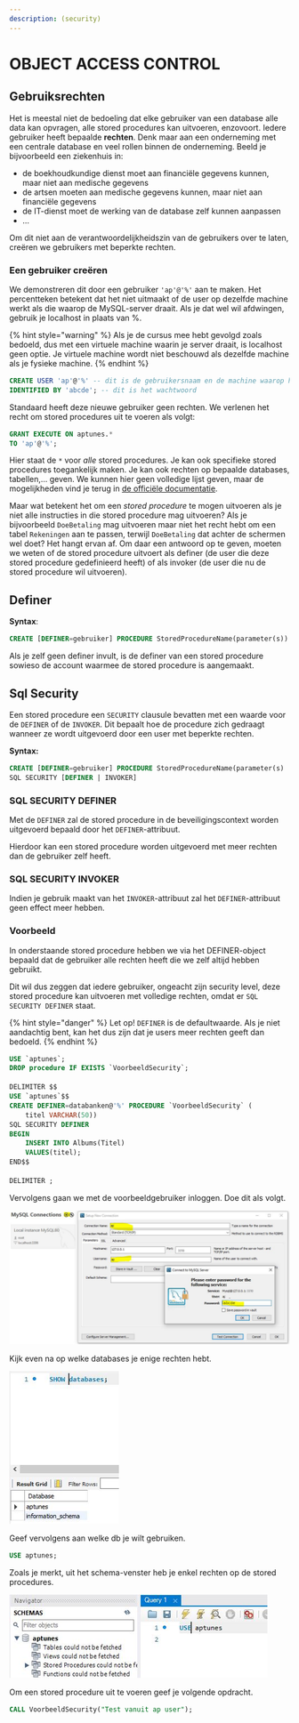```yaml
---
description: (security)
---
```


# OBJECT ACCESS CONTROL

## Gebruiksrechten

Het is meestal niet de bedoeling dat elke gebruiker van een database alle data kan opvragen, alle stored procedures kan uitvoeren, enzovoort. Iedere gebruiker heeft bepaalde **rechten**. Denk maar aan een onderneming met een centrale database en veel rollen binnen de onderneming. Beeld je bijvoorbeeld een ziekenhuis in:

* de boekhoudkundige dienst moet aan financiële gegevens kunnen, maar niet aan medische gegevens
* de artsen moeten aan medische gegevens kunnen, maar niet aan financiële gegevens
* de IT-dienst moet de werking van de database zelf kunnen aanpassen
* ...

Om dit niet aan de verantwoordelijkheidszin van de gebruikers over te laten, creëren we gebruikers met beperkte rechten.

### Een gebruiker creëren

We demonstreren dit door een gebruiker `'ap'@'%'` aan te maken. Het percentteken betekent dat het niet uitmaakt of de user op dezelfde machine werkt als die waarop de MySQL-server draait. Als je dat wel wil afdwingen, gebruik je localhost in plaats van %.

{% hint style="warning" %}
Als je de cursus mee hebt gevolgd zoals bedoeld, dus met een virtuele machine waarin je server draait, is localhost geen optie. Je virtuele machine wordt niet beschouwd als dezelfde machine als je fysieke machine.
{% endhint %}

```sql
CREATE USER 'ap'@'%' -- dit is de gebruikersnaam en de machine waarop hij kan inloggen
IDENTIFIED BY 'abcde'; -- dit is het wachtwoord
```

Standaard heeft deze nieuwe gebruiker geen rechten. We verlenen het recht om stored procedures uit te voeren als volgt:

```sql
GRANT EXECUTE ON aptunes.*
TO 'ap'@'%';
```

Hier staat de `*` voor _alle_ stored procedures. Je kan ook specifieke stored procedures toegankelijk maken. Je kan ook rechten op bepaalde databases, tabellen,... geven. We kunnen hier geen volledige lijst geven, maar de mogelijkheden vind je terug in [de officiële documentatie](https://dev.mysql.com/doc/refman/8.0/en/grant.html).

Maar wat betekent het om een _stored procedure_ te mogen uitvoeren als je niet alle instructies in die stored procedure mag uitvoeren? Als je bijvoorbeeld `DoeBetaling` mag uitvoeren maar niet het recht hebt om een tabel `Rekeningen` aan te passen, terwijl `DoeBetaling` dat achter de schermen wel doet? Het hangt ervan af. Om daar een antwoord op te geven, moeten we weten of de stored procedure uitvoert als definer \(de user die deze stored procedure gedefinieerd heeft\) of als invoker \(de user die nu de stored procedure wil uitvoeren\).

## Definer

**Syntax**:

```sql
CREATE [DEFINER=gebruiker] PROCEDURE StoredProcedureName(parameter(s))
```

Als je zelf geen definer invult, is de definer van een stored procedure sowieso de account waarmee de stored procedure is aangemaakt.

## Sql Security

Een stored procedure een `SECURITY` clausule bevatten met een waarde voor de `DEFINER` of de `INVOKER`. Dit bepaalt hoe de procedure zich gedraagt wanneer ze wordt uitgevoerd door een user met beperkte rechten.

**Syntax:**

```sql
CREATE [DEFINER=gebruiker] PROCEDURE StoredProcedureName(parameter(s)
SQL SECURITY [DEFINER | INVOKER]
```

### SQL SECURITY DEFINER

Met de `DEFINER` zal de stored procedure in de beveiligingscontext worden uitgevoerd bepaald door het `DEFINER`-attribuut.

Hierdoor kan een stored procedure worden uitgevoerd met meer rechten dan de gebruiker zelf heeft.

### SQL SECURITY INVOKER

Indien je gebruik maakt van het `INVOKER`-attribuut zal het `DEFINER`-attribuut geen effect meer hebben.

### Voorbeeld

In onderstaande stored procedure hebben we via het DEFINER-object bepaald dat de gebruiker alle rechten heeft die we zelf altijd hebben gebruikt.

Dit wil dus zeggen dat iedere gebruiker, ongeacht zijn security level, deze stored procedure kan uitvoeren met volledige rechten, omdat er `SQL SECURITY DEFINER` staat.

{% hint style="danger" %}
Let op! `DEFINER` is de defaultwaarde. Als je niet aandachtig bent, kan het dus zijn dat je users meer rechten geeft dan bedoeld.
{% endhint %}

```sql
USE `aptunes`;
DROP procedure IF EXISTS `VoorbeeldSecurity`;

DELIMITER $$
USE `aptunes`$$
CREATE DEFINER=databanken@'%' PROCEDURE `VoorbeeldSecurity` (
    titel VARCHAR(50))
SQL SECURITY DEFINER
BEGIN
    INSERT INTO Albums(Titel)
    VALUES(titel);
END$$

DELIMITER ;
```

Vervolgens gaan we met de voorbeeldgebruiker inloggen. Doe dit als volgt.

![](../../.gitbook/assets/sp_security2.jpg)

Kijk even na op welke databases je enige rechten hebt.

![](../../.gitbook/assets/sp_signal2.JPG)

Geef vervolgens aan welke db je wilt gebruiken.

```sql
USE aptunes;
```

Zoals je merkt, uit het schema-venster heb je enkel rechten op de stored procedures.

![](../../.gitbook/assets/sp_signal3.JPG)

Om een stored procedure uit te voeren geef je volgende opdracht.

```sql
CALL VoorbeeldSecurity("Test vanuit ap user");
```

